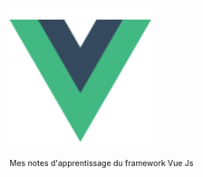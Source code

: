 
<div width="100%"> 
    <img style="margin: auto; width: 250px" src="/assets/vue/vuejs-icon.svg" />
</div>

<div width="100%"> 
    <p>Mes notes d'apprentissage du framework Vue Js</p>
</div>

